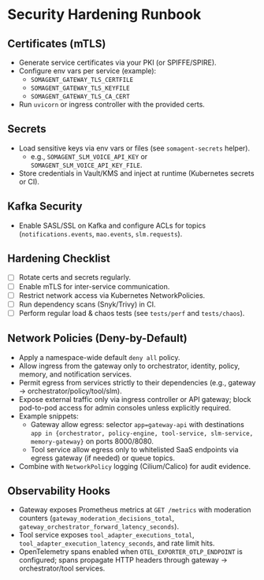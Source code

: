 # Security Hardening Runbook

## Certificates (mTLS)
- Generate service certificates via your PKI (or SPIFFE/SPIRE).
- Configure env vars per service (example):
  - `SOMAGENT_GATEWAY_TLS_CERTFILE`
  - `SOMAGENT_GATEWAY_TLS_KEYFILE`
  - `SOMAGENT_GATEWAY_TLS_CA_CERT`
- Run `uvicorn` or ingress controller with the provided certs.

## Secrets
- Load sensitive keys via env vars or files (see `somagent-secrets` helper).
  - e.g., `SOMAGENT_SLM_VOICE_API_KEY` or `SOMAGENT_SLM_VOICE_API_KEY_FILE`.
- Store credentials in Vault/KMS and inject at runtime (Kubernetes secrets or CI).

## Kafka Security
- Enable SASL/SSL on Kafka and configure ACLs for topics (`notifications.events`, `mao.events`, `slm.requests`).

## Hardening Checklist
- [ ] Rotate certs and secrets regularly.
- [ ] Enable mTLS for inter-service communication.
- [ ] Restrict network access via Kubernetes NetworkPolicies.
- [ ] Run dependency scans (Snyk/Trivy) in CI.
- [ ] Perform regular load & chaos tests (see `tests/perf` and `tests/chaos`).

## Network Policies (Deny-by-Default)
- Apply a namespace-wide default `deny all` policy.
- Allow ingress from the gateway only to orchestrator, identity, policy, memory, and notification services.
- Permit egress from services strictly to their dependencies (e.g., gateway -> orchestrator/policy/tool/slm).
- Expose external traffic only via ingress controller or API gateway; block pod-to-pod access for admin consoles unless explicitly required.
- Example snippets:
  - Gateway allow egress: selector `app=gateway-api` with destinations `app in {orchestrator, policy-engine, tool-service, slm-service, memory-gateway}` on ports 8000/8080.
  - Tool service allow egress only to whitelisted SaaS endpoints via egress gateway (if needed) or queue topics.
- Combine with `NetworkPolicy` logging (Cilium/Calico) for audit evidence.

## Observability Hooks
- Gateway exposes Prometheus metrics at `GET /metrics` with moderation counters (`gateway_moderation_decisions_total`, `gateway_orchestrator_forward_latency_seconds`).
- Tool service exposes `tool_adapter_executions_total`, `tool_adapter_execution_latency_seconds`, and rate limit hits.
- OpenTelemetry spans enabled when `OTEL_EXPORTER_OTLP_ENDPOINT` is configured; spans propagate HTTP headers through gateway → orchestrator/tool services.
